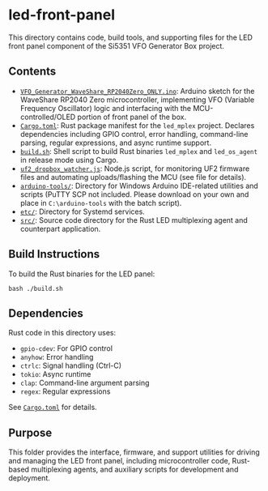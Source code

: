 # led-front-panel

This directory contains code, build tools, and supporting files for the LED front panel component of the Si5351 VFO Generator Box project.

## Contents

- [`VFO_Generator_WaveShare_RP2040Zero_ONLY.ino`](VFO_Generator_WaveShare_RP2040Zero_ONLY.ino): Arduino sketch for the WaveShare RP2040 Zero microcontroller, implementing VFO (Variable Frequency Oscillator) logic and interfacing with the MCU-controlled/OLED portion of front panel of the box.
- [`Cargo.toml`](Cargo.toml): Rust package manifest for the `led_mplex` project. Declares dependencies including GPIO control, error handling, command-line parsing, regular expressions, and async runtime support.
- [`build.sh`](build.sh): Shell script to build Rust binaries `led_mplex` and `led_os_agent` in release mode using Cargo.
- [`uf2_dropbox_watcher.js`](uf2_dropbox_watcher.js): Node.js script, for monitoring UF2 firmware files and automating uploads/flashing the MCU (see file for details).
- [`arduino-tools/`](arduino-tools/): Directory for Windows Arduino IDE-related utilities and scripts (PuTTY SCP not included. Please download on your own and place in `C:\arduino-tools` with the batch script).
- [`etc/`](etc/): Directory for Systemd services.
- [`src/`](src/): Source code directory for the Rust LED multiplexing agent and counterpart application.

## Build Instructions

To build the Rust binaries for the LED panel:

```
bash ./build.sh
```

## Dependencies

Rust code in this directory uses:

- `gpio-cdev`: For GPIO control
- `anyhow`: Error handling
- `ctrlc`: Signal handling (Ctrl-C)
- `tokio`: Async runtime
- `clap`: Command-line argument parsing
- `regex`: Regular expressions

See [`Cargo.toml`](Cargo.toml) for details.

## Purpose

This folder provides the interface, firmware, and support utilities for driving and managing the LED front panel, including microcontroller code, Rust-based multiplexing agents, and auxiliary scripts for development and deployment.
